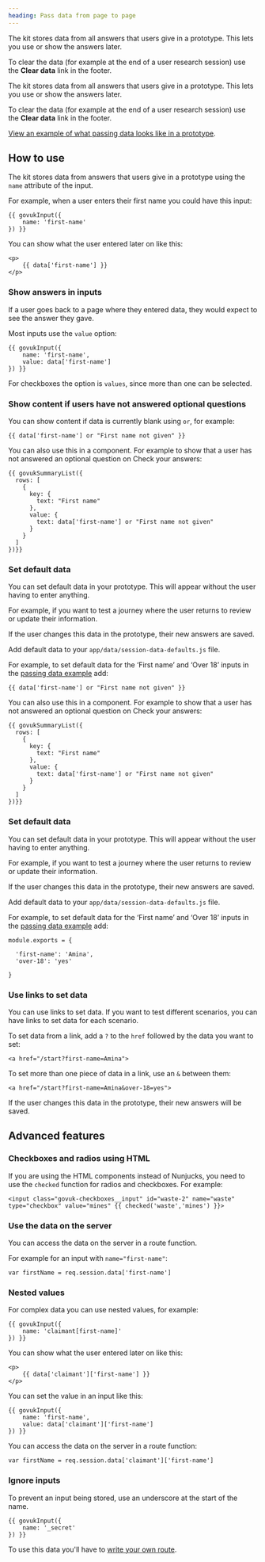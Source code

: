 ```yaml
---
heading: Pass data from page to page
---
```



The kit stores data from all answers that users give in a prototype. This lets you use or show the answers later.

To clear the data (for example at the end of a user research session) use the **Clear data** link in the footer.


The kit stores data from all answers that users give in a prototype. This lets you use or show the answers later.

To clear the data (for example at the end of a user research session) use the **Clear data** link in the footer.

[View an example of what passing data looks like in a prototype](./examples/pass-data/vehicle-registration).

## How to use

The kit stores data from answers that users give in a prototype using the `name` attribute of the input.

For example, when a user enters their first name you could have this input:

```
{{ govukInput({
    name: 'first-name'
}) }}
```

You can show what the user entered later on like this:

```
<p>
    {{ data['first-name'] }}
</p>
```

### Show answers in inputs

If a user goes back to a page where they entered data, they would expect to see the answer they gave.

Most inputs use the `value` option:

```
{{ govukInput({
    name: 'first-name',
    value: data['first-name']
}) }}
```

For checkboxes the option is `values`, since more than one can be selected.

### Show content if users have not answered optional questions

You can show content if data is currently blank using `or`, for example:

```
{{ data['first-name'] or "First name not given" }}
```

You can also use this in a component. For example to show that a user has not answered an optional question on Check your answers:

```
{{ govukSummaryList({
  rows: [
    {
      key: {
        text: "First name"
      },
      value: {
        text: data['first-name'] or "First name not given"
      }
    }
  ]
})}}
```


### Set default data

You can set default data in your prototype. This will appear without the user having to enter anything. 

For example, if you want to test a journey where the user returns to review or update their information.

If the user changes this data in the prototype, their new answers are saved.

Add default data to your `app/data/session-data-defaults.js` file.

For example, to set default data for the ‘First name’ and ‘Over 18’ inputs in the [passing data example](https://prototype-kit.service.gov.uk/docs/examples/pass-data/vehicle-registration) add:

```
{{ data['first-name'] or "First name not given" }}
```

You can also use this in a component. For example to show that a user has not answered an optional question on Check your answers:

```
{{ govukSummaryList({
  rows: [
    {
      key: {
        text: "First name"
      },
      value: {
        text: data['first-name'] or "First name not given"
      }
    }
  ]
})}}
```


### Set default data

You can set default data in your prototype. This will appear without the user having to enter anything. 

For example, if you want to test a journey where the user returns to review or update their information.

If the user changes this data in the prototype, their new answers are saved.

Add default data to your `app/data/session-data-defaults.js` file.

For example, to set default data for the ‘First name’ and ‘Over 18’ inputs in the [passing data example](https://prototype-kit.service.gov.uk/docs/examples/pass-data/vehicle-registration) add:

```
module.exports = {

  'first-name': 'Amina',
  'over-18': 'yes'

}
```

### Use links to set data

You can use links to set data. If you want to test different scenarios, you can have links to set data for each scenario.

To set data from a link, add a `?` to the `href` followed by the data you want to set:

```
<a href="/start?first-name=Amina">
```

To set more than one piece of data in a link, use an `&` between them:

```
<a href="/start?first-name=Amina&over-18=yes">
```

If the user changes this data in the prototype, their new answers will be saved.

## Advanced features

### Checkboxes and radios using HTML

If you are using the HTML components instead of Nunjucks, you need to use the `checked` function for radios and checkboxes. For example:

```
<input class="govuk-checkboxes__input" id="waste-2" name="waste" type="checkbox" value="mines" {{ checked('waste','mines') }}>
```

### Use the data on the server

You can access the data on the server in a route function.

For example for an input with `name="first-name"`:

```
var firstName = req.session.data['first-name']
```

### Nested values

For complex data you can use nested values, for example:

```
{{ govukInput({
    name: 'claimant[first-name]'
}) }}
```

You can show what the user entered later on like this:

```
<p>
    {{ data['claimant']['first-name'] }}
</p>
```

You can set the value in an input like this:

```
{{ govukInput({
    name: 'first-name',
    value: data['claimant']['first-name']
}) }}
```

You can access the data on the server in a route function:

```
var firstName = req.session.data['claimant']['first-name']
```

### Ignore inputs

To prevent an input being stored, use an underscore at the start of the name.

```
{{ govukInput({
    name: '_secret'
}) }}
```

To use this data you'll have to [write your own route](create-routes).
